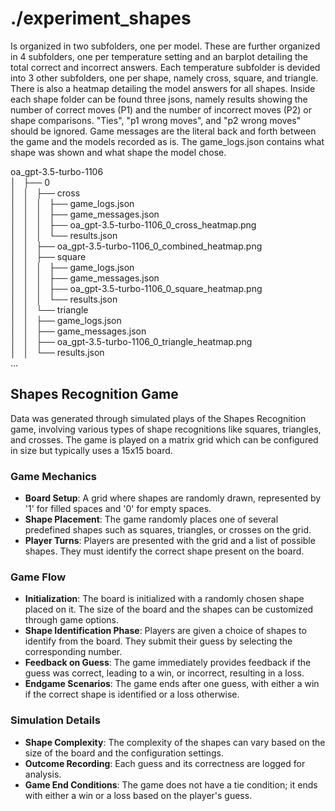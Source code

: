 # ./experiment_shapes
Is organized in two subfolders, one per model. These are further organized in 4 subfolders, one per temperature setting and an barplot detailing the total correct and incorrect answers. Each temperature subfolder is devided into 3 other subfolders, one per shape, namely cross, square, and triangle. There is also a heatmap detailing the model answers for all shapes. Inside each shape folder can be found three jsons, namely results showing the number of correct moves (P1) and the number of incorrect moves (P2) or shape comparisons. "Ties", "p1 wrong moves", and "p2 wrong moves" should be ignored. Game messages are the literal back and forth between the game and the models recorded as is. The game_logs.json contains what shape was shown and what shape the model chose.

oa_gpt-3.5-turbo-1106<br />
│   ├── 0<br />
│   │   ├── cross<br />
│   │   │   ├── game_logs.json<br />
│   │   │   ├── game_messages.json<br />
│   │   │   ├── oa_gpt-3.5-turbo-1106_0_cross_heatmap.png<br />
│   │   │   └── results.json<br />
│   │   ├── oa_gpt-3.5-turbo-1106_0_combined_heatmap.png<br />
│   │   ├── square<br />
│   │   │   ├── game_logs.json<br />
│   │   │   ├── game_messages.json<br />
│   │   │   ├── oa_gpt-3.5-turbo-1106_0_square_heatmap.png<br />
│   │   │   └── results.json<br />
│   │   └── triangle<br />
│   │       ├── game_logs.json<br />
│   │       ├── game_messages.json<br />
│   │       ├── oa_gpt-3.5-turbo-1106_0_triangle_heatmap.png<br />
│   │       └── results.json<br />
...

## Shapes Recognition Game

Data was generated through simulated plays of the Shapes Recognition game, involving various types of shape recognitions like squares, triangles, and crosses. The game is played on a matrix grid which can be configured in size but typically uses a 15x15 board.

### Game Mechanics
- **Board Setup**: A grid where shapes are randomly drawn, represented by '1' for filled spaces and '0' for empty spaces.
- **Shape Placement**: The game randomly places one of several predefined shapes such as squares, triangles, or crosses on the grid.
- **Player Turns**: Players are presented with the grid and a list of possible shapes. They must identify the correct shape present on the board.

### Game Flow
- **Initialization**: The board is initialized with a randomly chosen shape placed on it. The size of the board and the shapes can be customized through game options.
- **Shape Identification Phase**: Players are given a choice of shapes to identify from the board. They submit their guess by selecting the corresponding number.
- **Feedback on Guess**: The game immediately provides feedback if the guess was correct, leading to a win, or incorrect, resulting in a loss.
- **Endgame Scenarios**: The game ends after one guess, with either a win if the correct shape is identified or a loss otherwise.

### Simulation Details
- **Shape Complexity**: The complexity of the shapes can vary based on the size of the board and the configuration settings.
- **Outcome Recording**: Each guess and its correctness are logged for analysis.
- **Game End Conditions**: The game does not have a tie condition; it ends with either a win or a loss based on the player's guess.
